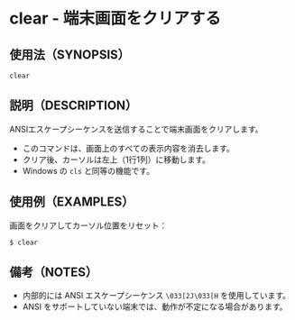 # clear - 端末画面をクリアする

## 使用法（SYNOPSIS）

```
clear
```


## 説明（DESCRIPTION）

ANSIエスケープシーケンスを送信することで端末画面をクリアします。

* このコマンドは、画面上のすべての表示内容を消去します。
* クリア後、カーソルは左上（1行1列）に移動します。
* Windows の `cls` と同等の機能です。


## 使用例（EXAMPLES）

画面をクリアしてカーソル位置をリセット：

```shell
$ clear
```


## 備考（NOTES）

* 内部的には ANSI エスケープシーケンス `\033[2J\033[H` を使用しています。
* ANSI をサポートしていない端末では、動作が不定になる場合があります。
